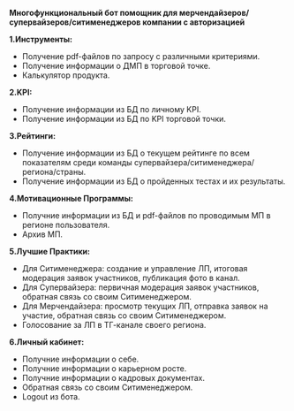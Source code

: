 **Многофункциональный бот помощник для мерчендайзеров/супервайзеров/ситименеджеров компании с авторизацией**

**1.Инструменты:**
- Получение pdf-файлов по запросу с различными критериями.
- Получение информации о ДМП в торговой точке.
- Калькулятор продукта.

**2.KPI:**
- Получение информации из БД по личному KPI.
- Получение информации из БД по KPI торговой точки.

**3.Рейтинги:**
- Получение информации из БД о текущем рейтинге по всем показателям среди команды супервайзера/ситименеджера/региона/страны.
- Получение информации из БД о пройденных тестах и их результаты.

**4.Мотивационные Программы:**
- Получние информации из БД и pdf-файлов по проводимым МП в регионе пользователя.
- Архив МП.

**5.Лучшие Практики:**
- Для Ситименеджера: создание и управление ЛП, итоговая модерация заявок участников, публикация фото в канал.
- Для Супервайзера: первичная модерация заявок участников, обратная связь со своим Ситименеджером.
- Для Мерчендайзера: просмотр текущих ЛП, отправка заявок на участие, обратная связь со своим Ситименеджером.
- Голосование за ЛП в ТГ-канале своего региона.

**6.Личный кабинет:**
- Получние информации о себе.
- Получние информации о карьерном росте.
- Получние информации о кадровых документах.
- Обратная связь со своим Ситименеджером.
- Logout из бота.
